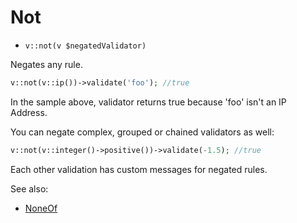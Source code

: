 # Not

- `v::not(v $negatedValidator)`

Negates any rule.

```php
v::not(v::ip())->validate('foo'); //true
```

In the sample above, validator returns true because 'foo' isn't an IP Address.

You can negate complex, grouped or chained validators as well:

```php
v::not(v::integer()->positive())->validate(-1.5); //true
```

Each other validation has custom messages for negated rules.

See also:

  * [NoneOf](NoneOf.md)
